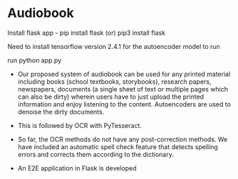 # Audiobook

Install flask app - pip install flask (or) pip3 install flask

Need to install tensorflow version 2.4.1 for the autoencoder model to run

run python app.py 

* Our proposed system of audiobook can be used for any printed material including books (school textbooks, storybooks), research papers, newspapers, documents (a 
single sheet of text or multiple pages which can also be dirty) wherein users have to just upload the printed information and enjoy listening to the content. Autoencoders are used to denoise the dirty documents.

* This is followed by OCR with PyTesseract.

* So far, the OCR methods do not have any post-correction methods. We have included an automatic spell check feature that detects spelling errors and corrects them according to the dictionary.

*  An E2E application in Flask is developed

